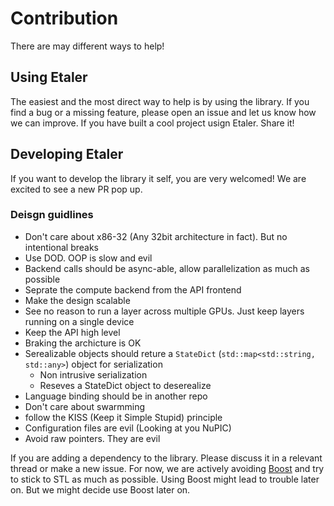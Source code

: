 # Contribution

There are may different ways to help!

## Using Etaler

The easiest and the most direct way to help is by using the library. If you find a bug or a missing feature, please open an issue and let us know how we can improve. If you have built a cool project usign Etaler. Share it!

## Developing Etaler

If you want to develop the library it self, you are very welcomed! We are excited to see a new PR pop up.

### Deisgn guidlines

* Don't care about x86-32 (Any 32bit architecture in fact). But no intentional breaks
* Use DOD. OOP is slow and evil
* Backend calls should be async-able, allow parallelization as much as possible
* Seprate the compute backend from the API frontend
* Make the design scalable
* See no reason to run a layer across multiple GPUs. Just keep layers running on a single device
* Keep the API high level
* Braking the archicture is OK
* Serealizable objects should reture a `StateDict` (`std::map<std::string, std::any>`) object for serialization
  * Non intrusive serialization
  * Reseves a StateDict object to deserealize
* Language binding should be in another repo
* Don't care about swarmming
* follow the KISS (Keep it Simple Stupid) principle
* Configuration files are evil (Looking at you NuPIC)
* Avoid raw pointers. They are evil

If you are adding a dependency to the library. Please discuss it in a relevant thread or make a new issue. For now, we are actively avoiding [Boost](https://www.boost.org/) and try to stick to STL as much as possible. Using Boost might lead to trouble later on. But we might decide use Boost later on.
